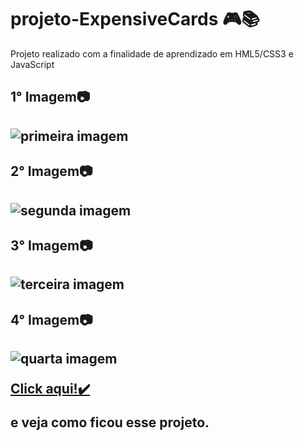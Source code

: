 # projeto-ExpensiveCards 🎮📚

 Projeto realizado com a finalidade de aprendizado em HML5/CSS3 e JavaScript

<h2>1° Imagem📷<h2>

<img src="Imagens-ExpensiveCard/1°%20Imagem%20.png" alt="primeira imagem">

<h2>2° Imagem📷<h2>

<img src="Imagens-ExpensiveCard/2°%20Imagem%20.png" alt="segunda imagem">

<h2>3° Imagem📷<h2>

<img src="Imagens-ExpensiveCard/3°%20Imagem%20.png" alt="terceira imagem">

<h2>4° Imagem📷<h2>

<img src="Imagens-ExpensiveCard/4°%20Imagem%20.png" alt="quarta imagem">

<a href="https://vitorfidelis.github.io/projeto-ExpensiveCards/" target="_blank" rel="noopener noreferrer">Click aqui!✔️</a> <p>e veja como ficou esse projeto.</p>